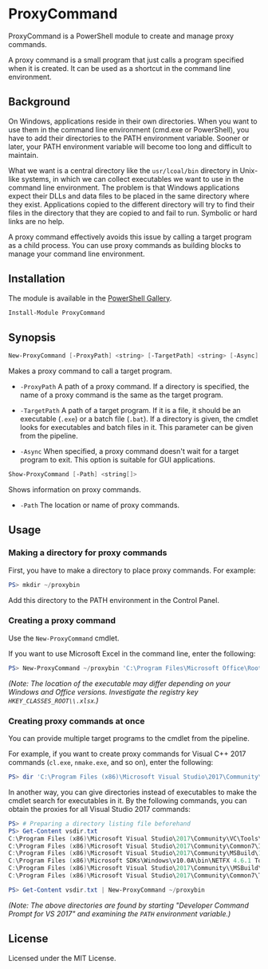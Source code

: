 # ProxyCommand

ProxyCommand is a PowerShell module to create and manage proxy commands.

A proxy command is a small program that just calls a program specified when it is created. It can be used as a shortcut in the command line environment.

## Background

On Windows, applications reside in their own directories. When you want to use them in the command line environment (cmd.exe or PowerShell), you have to add their directories to the PATH environment variable. Sooner or later, your PATH environment variable will become too long and difficult to maintain.

What we want is a central directory like the `usr/lcoal/bin` directory in Unix-like systems, in which we can collect executables we want to use in the command line environment. The problem is that Windows applications expect their DLLs and data files to be placed in the same directory where they exist. Applications copied to the different directory will try to find their files in the directory that they are copied to and fail to run. Symbolic or hard links are no help.

A proxy command effectively avoids this issue by calling a target program as a child process. You can use proxy commands as building blocks to manage your command line environment.

## Installation

The module is available in the [PowerShell Gallery](https://www.powershellgallery.com/packages/ProxyCommand).

```PowerShell
Install-Module ProxyCommand
```

## Synopsis

```PowerShell
New-ProxyCommand [-ProxyPath] <string> [-TargetPath] <string> [-Async]
```

Makes a proxy command to call a target program.

- `-ProxyPath` A path of a proxy command. If a directory is specified, the name of a proxy command is the same as the target program.

- `-TargetPath` A path of a target program. If it is a file, it should be an executable (`.exe`) or a batch file (`.bat`). If a directory is given, the cmdlet looks for executables and batch files in it. This parameter can be given from the pipeline.

- `-Async` When specified, a proxy command doesn't wait for a target program to exit. This option is suitable for GUI applications.

```PowerShell
Show-ProxyCommand [-Path] <string[]>
```
Shows information on proxy commands.

- `-Path` The location or name of proxy commands.

## Usage

### Making a directory for proxy commands

First, you have to make a directory to place proxy commands. For example:

```PowerShell
PS> mkdir ~/proxybin
```

Add this directory to the PATH environment in the Control Panel.

### Creating a proxy command

Use the `New-ProxyCommand` cmdlet.

If you want to use Microsoft Excel in the command line, enter the following:

```PowerShell
PS> New-ProxyCommand ~/proxybin 'C:\Program Files\Microsoft Office\Root\Office16\EXCEL.EXE'
```

*(Note: The location of the executable may differ depending on your Windows and Office versions. Investigate the registry key `HKEY_CLASSES_ROOT\\.xlsx`.)*

### Creating proxy commands at once

You can provide multiple target programs to the cmdlet from the pipeline.

For example, if you want to create proxy commands for Visual C++ 2017 commands (`cl.exe`, `nmake.exe`, and so on), enter the following:

```PowerShell
PS> dir 'C:\Program Files (x86)\Microsoft Visual Studio\2017\Community\VC\Tools\MSVC\14.14.26428\bin\Hostx64\x64\*.exe' | New-ProxyCommand ~/proxybin
```

In another way, you can give directories instead of executables to make the cmdlet search for executables in it. By the following commands, you can obtain the proxies for all Visual Studio 2017 commands:

```PowerShell
PS> # Preparing a directory listing file beforehand
PS> Get-Content vsdir.txt
C:\Program Files (x86)\Microsoft Visual Studio\2017\Community\VC\Tools\MSVC\14.14.26428\bin\HostX64\x64
C:\Program Files (x86)\Microsoft Visual Studio\2017\Community\Common7\IDE\VC\VCPackages
C:\Program Files (x86)\Microsoft Visual Studio\2017\Community\MSBuild\15.0\bin\Roslyn
C:\Program Files (x86)\Microsoft SDKs\Windows\v10.0A\bin\NETFX 4.6.1 Tools\x64\
C:\Program Files (x86)\Microsoft Visual Studio\2017\Community\\MSBuild\15.0\bin
C:\Program Files (x86)\Microsoft Visual Studio\2017\Community\Common7\Tools\

PS> Get-Content vsdir.txt | New-ProxyCommand ~/proxybin
```

*(Note: The above directories are found by starting "Developer Command Prompt for VS 2017" and examining the `PATH`  environment variable.)*

## License

Licensed under the MIT License.
